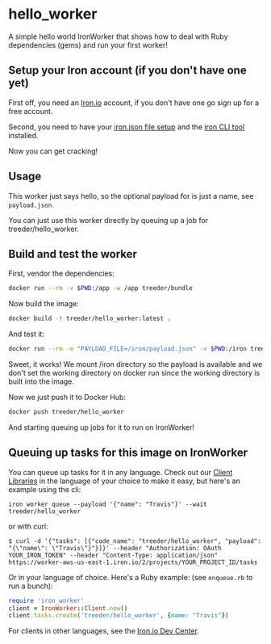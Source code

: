 hello_worker
============

A simple hello world IronWorker that shows how to deal with Ruby dependencies (gems) and run your first worker!

## Setup your Iron account (if you don't have one yet)

First off, you need an [Iron.io](http://www.iron.io) account, if you don't have one go sign up for a free account.

Second, you need to have your [iron.json file setup](http://dev.iron.io/worker/reference/configuration/) and the
[iron CLI tool](https://github.com/iron-io/ironcli) installed.

Now you can get cracking!

## Usage

This worker just says hello, so the optional payload for is just a name, see `payload.json`.

You can just use this worker directly by queuing up a job for treeder/hello_worker.

## Build and test the worker

First, vendor the dependencies:

```sh
docker run --rm -v $PWD:/app -w /app treeder/bundle
```

Now build the image:

```sh
docker build -t treeder/hello_worker:latest .
```

And test it:

```sh
docker run --rm -e "PAYLOAD_FILE=/iron/payload.json" -v $PWD:/iron treeder/hello_worker
```

Sweet, it works!  We mount /iron directory so the payload is available and we don't set the working directory on docker run
since the working directory is built into the image.

Now we just push it to Docker Hub:

```sh
docker push treeder/hello_worker
```

And starting queuing up jobs for it to run on IronWorker!

## Queuing up tasks for this image on IronWorker

You can queue up tasks for it in any language. Check out our [Client Libraries](http://dev.iron.io/worker/)
in the language of your choice to make it easy, but here's an example using the cli:

```
iron worker queue --payload '{"name": "Travis"}' --wait treeder/hello_worker
```

or with curl:

```
$ curl -d '{"tasks": [{"code_name": "treeder/hello_worker", "payload": "{\"name\": \"Travis\"}"}]}' --header "Authorization: OAuth YOUR_IRON_TOKEN" --header "Content-Type: application/json" https://worker-aws-us-east-1.iron.io/2/projects/YOUR_PROJECT_ID/tasks
```

Or in your language of choice. Here's a Ruby example: (see `enqueue.rb` to run a bunch):

```ruby
require 'iron_worker'
client = IronWorker::Client.new()
client.tasks.create('treeder/hello_worker', {name: "Travis"})
```

For clients in other languages, see the [Iron.io Dev Center](http://dev.iron.io).
